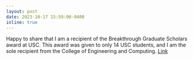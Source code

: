 ```yaml
---
layout: post
date: 2023-10-17 15:59:00-0400
inline: true
---
```


Happy to share that I am a recipient of the Breakthrough Graduate Scholars award at USC. This award was given to only 14 USC students, and I am the sole recipient from the College of Engineering and Computing. [Link](https://www.sc.edu/about/offices_and_divisions/research/news_and_pubs/news/2023/2023_Breakthrough_Awards_Announcement.php)

